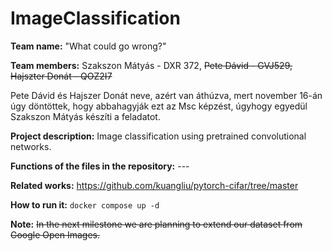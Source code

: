 # ImageClassification
**Team name:** "What could go wrong?"

**Team members:** Szakszon Mátyás - DXR 372, ~~Pete Dávid - GVJ529, Hajszter Donát - QOZ2I7~~

Pete Dávid és Hajszer Donát neve, azért van áthúzva, mert november 16-án úgy döntöttek, hogy abbahagyják ezt az Msc képzést, úgyhogy egyedül Szakszon Mátyás készíti a feladatot.

**Project description:** Image classification using pretrained convolutional networks.

**Functions of the files in the repository:** ---

**Related works:** https://github.com/kuangliu/pytorch-cifar/tree/master

**How to run it:** ```docker compose up -d```

**Note:** ~~In the next milestone we are planning to extend our dataset from Google Open Images.~~
